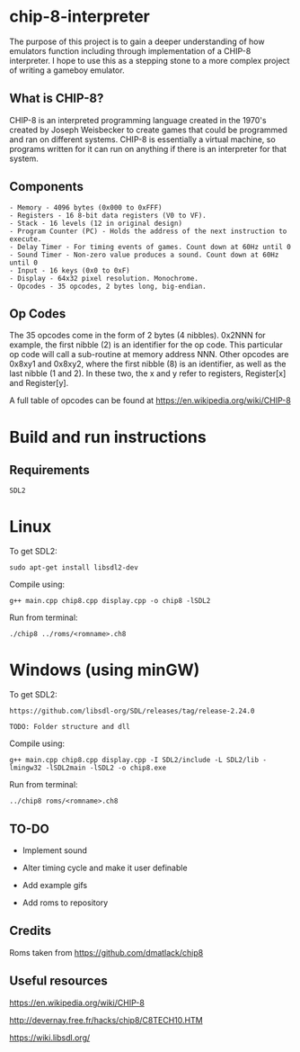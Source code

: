 
# chip-8-interpreter

The purpose of this project is to gain a deeper understanding of how emulators function including through implementation of a CHIP-8 interpreter. I hope to use this as a stepping stone to a more complex project of writing a gameboy emulator.

## What is CHIP-8?

CHIP-8 is an interpreted programming language created in the 1970's created by Joseph Weisbecker to create games that could be programmed and ran on different systems. CHIP-8 is essentially a virtual machine, so programs written for it can run on anything if there is an interpreter for that system.

## Components

    - Memory - 4096 bytes (0x000 to 0xFFF)
    - Registers - 16 8-bit data registers (V0 to VF). 
    - Stack - 16 levels (12 in original design)
    - Program Counter (PC) - Holds the address of the next instruction to execute.
    - Delay Timer - For timing events of games. Count down at 60Hz until 0
    - Sound Timer - Non-zero value produces a sound. Count down at 60Hz until 0
    - Input - 16 keys (0x0 to 0xF)
    - Display - 64x32 pixel resolution. Monochrome.
    - Opcodes - 35 opcodes, 2 bytes long, big-endian. 

## Op Codes

The 35 opcodes come in the form of 2 bytes (4 nibbles). 0x2NNN for example, the first nibble (2) is an identifier for the op code. This particular op code will call a sub-routine at memory address NNN. Other opcodes are 0x8xy1 and 0x8xy2, where the first nibble (8) is an identifier, as well as the last nibble (1 and 2). In these two, the x and y refer to registers, Register[x] and Register[y].

A full table of opcodes can be found at https://en.wikipedia.org/wiki/CHIP-8


# Build and run instructions

   
## Requirements

    SDL2 

#   Linux  
  
To get SDL2:        

    sudo apt-get install libsdl2-dev

Compile using:      

    g++ main.cpp chip8.cpp display.cpp -o chip8 -lSDL2

Run from terminal:  

    ./chip8 ../roms/<romname>.ch8

#   Windows (using minGW)

 To get SDL2:          
        
    https://github.com/libsdl-org/SDL/releases/tag/release-2.24.0   

    TODO: Folder structure and dll
     
 Compile using:   
    
    g++ main.cpp chip8.cpp display.cpp -I SDL2/include -L SDL2/lib -lmingw32 -lSDL2main -lSDL2 -o chip8.exe

Run from terminal:     

    ../chip8 roms/<romname>.ch8

## TO-DO

 -  Implement sound

-   Alter timing cycle and make it user definable

-   Add example gifs

-   Add roms to repository

## Credits

Roms taken from https://github.com/dmatlack/chip8

## Useful resources

https://en.wikipedia.org/wiki/CHIP-8

http://devernay.free.fr/hacks/chip8/C8TECH10.HTM

https://wiki.libsdl.org/